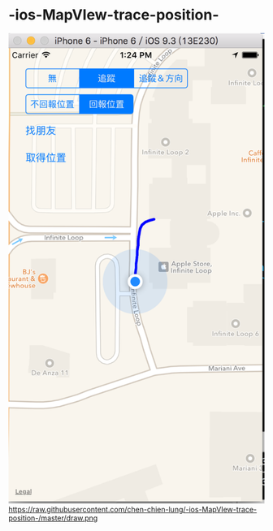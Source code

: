 # -ios-MapVIew-trace-position-

![image](https://raw.githubusercontent.com/chen-chien-lung/-ios-MapVIew-trace-position-/master/photo_map.png)
https://raw.githubusercontent.com/chen-chien-lung/-ios-MapVIew-trace-position-/master/draw.png
